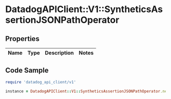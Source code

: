 # DatadogAPIClient::V1::SyntheticsAssertionJSONPathOperator

## Properties

| Name | Type | Description | Notes |
| ---- | ---- | ----------- | ----- |

## Code Sample

```ruby
require 'datadog_api_client/v1'

instance = DatadogAPIClient::V1::SyntheticsAssertionJSONPathOperator.new()
```

